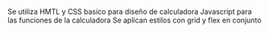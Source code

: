 Se utiliza HMTL y CSS basico para diseño de calculadora
Javascript para las funciones de la calculadora
Se aplican estilos con grid y flex en conjunto
